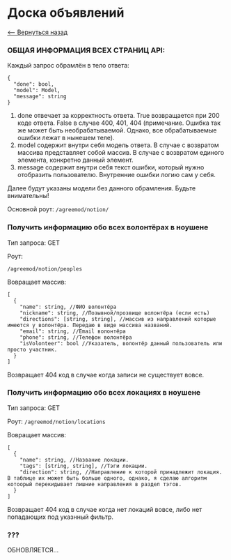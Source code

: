 # Доска объявлений
[<-- Вернуться назад](https://github.com/Insomnia-IT/Wiki/blob/main/README.md#api)

### ОБЩАЯ ИНФОРМАЦИЯ ВСЕХ СТРАНИЦ API:
Каждый запрос обрамлён в тело ответа:
	
    {
      "done": bool,
      "model": Model,
      "message": string
    }
1) done отвечает за корректность ответа.
True возвращается при 200 коде ответа.
False в случае 400, 401, 404
(примечание. Ошибка так же может быть необрабатываемой. Однако, все обрабатываемые ошибки лежат в нынешем теле).
2) model содержит внутри себя модель ответа. В случае с возвратом массива представляет собой массив. В случае с возвратом единого элемента, конкретно данный элемент.
3) message содержит внутри себя текст ошибки, который нужно отобразить пользователю. Внутренние ошибки логию сам у себя.

Далее будут указаны модели без данного обрамления. Будьте внимательны!

Основной роут: `/agreemod/notion/`

### Получить информацию обо всех волонтёрах в ноушене
Тип запроса: GET

Роут:

`/agreemod/notion/peoples`

Вовращает массив:
	
    [
      {
        "name": string, //ФИО волонтёра
        "nickname": string, //Позывной/прозвище волонтёра (если есть)
        "directions": [string, string], //массив из направлений которые имеются у волонтёра. Передаю в виде массива названий. 
        "email": string, //Email волонтёра
        "phone": string, //Телефон волонтёра
        "isVolonteer": bool //Указатель, волонтёр данный пользователь или просто участник.
      }
    ]
Возвращает 404 код в случае когда записи не существует вовсе.
### Получить информацию обо всех локациях в ноушене
Тип запроса: GET

Роут: `/agreemod/notion/locations`

Вовращает массив:
	
    [
      {
        "name": string, //Название локации.
        "tags": [string, string], //Тэги локации.
        "direction": string, //Направление к которой принадлежит локация. В таблице их может быть больше одного, однако, я сделаю алгоритм котоорый перекидывает лишние направления в раздел тэгов.
      }
    ]
Возвращает 404 код в случае когда нет локаций вовсе, либо нет попадающих под указнный фильтр.
### ???

ОБНОВЛЯЕТСЯ...



